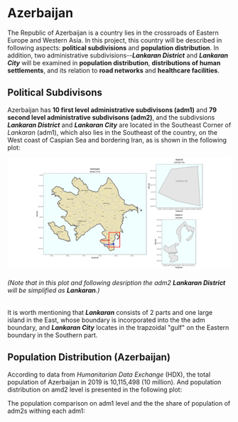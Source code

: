 # Azerbaijan

The Republic of Azerbaijan is a country lies in the crossroads of Eastern Europe and Western Asia. In this project, this country will be described in following aspects: **political subdivisions** and **population distribution**. In addition, two administrative subdivisions--**_Lankaran District_** and **_Lankaran City_** will be examined in **population distribution**, **distributions of human settlements**, and its relation to **road networks** and **healthcare facilities**.

## Political Subdivisons

Azerbaijan has **10 first level administrative subdivisons (adm1)** and **79 second level administrative subdivisons (adm2)**, and the subdivsions **_Lankaran District_** and **_Lankaran City_** are located in the Southeast Corner of _Lankaran_ (adm1), which also lies in the Southeast of the country, on the West coast of Caspian Sea and bordering Iran, as is shown in the following plot:

![](Aze_Subdiv.png)

###### (Note that in this plot and following desription the adm2 **_Lankaran District_** will be simplified as **_Lankaran_**.)

It is worth mentioning that **_Lankaran_** consists of 2 parts and one large island in the East, whose boundary is incorporated into the the adm boundary, and **_Lankaran City_** locates in the trapzoidal "gulf" on the Eastern boundary in the Southern part.

## Population Distribution (Azerbaijan)

According to data from _Humanitarian Data Exchange_ (HDX), the total population of Azerbaijan in 2019 is 10,115,498 (10 million). And population distribution on amd2 level is presented in the following plot:



The population comparison on adm1 level and the the share of population of adm2s withing each adm1:


